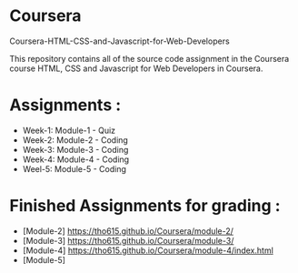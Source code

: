 # Coursera
 Coursera-HTML-CSS-and-Javascript-for-Web-Developers

 This repository contains all of the source code assignment in the Coursera course HTML, CSS and Javascript for Web Developers in Coursera. 

 # Assignments :

* Week-1: Module-1 - Quiz 
* Week-2: Module-2 - Coding
* Week-3: Module-3 - Coding
* Week-4: Module-4 - Coding
* Weel-5: Module-5 - Coding


# Finished Assignments for grading :

* [Module-2] https://tho615.github.io/Coursera/module-2/
* [Module-3] https://tho615.github.io/Coursera/module-3/
* [Module-4] https://tho615.github.io/Coursera/module-4/index.html
* [Module-5]




